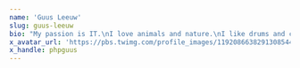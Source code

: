 ```yaml
---
name: 'Guus Leeuw'
slug: guus-leeuw
bio: "My passion is IT.\nI love animals and nature.\nI like drums and cycling and maybe three people.\n--\n@laravelphp Core: Forge/Envoyer Customer Support Engineer."
x_avatar_url: 'https://pbs.twimg.com/profile_images/1192086638291308544/mGuSJlRu_200x200.jpg'
x_handle: phpguus
---
```

